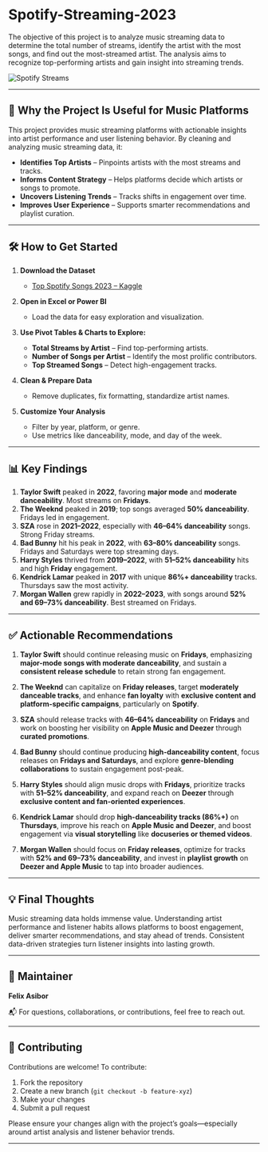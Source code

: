 # Spotify-Streaming-2023
The objective of this project is to analyze music streaming data to determine the total number of streams, identify the artist with the most songs, and find out the most-streamed artist. The analysis aims to recognize top-performing artists and gain insight into streaming trends.

![Spotify Streams](https://github.com/user-attachments/assets/37ba2eae-f1aa-4781-9562-b78fbdc4a7e3)

---


## 🚀 Why the Project Is Useful for Music Platforms
This project provides music streaming platforms with actionable insights into artist performance and user listening behavior. By cleaning and analyzing music streaming data, it:

- **Identifies Top Artists** – Pinpoints artists with the most streams and tracks.
- **Informs Content Strategy** – Helps platforms decide which artists or songs to promote.
- **Uncovers Listening Trends** – Tracks shifts in engagement over time.
- **Improves User Experience** – Supports smarter recommendations and playlist curation.

---

## 🛠️ How to Get Started

1. **Download the Dataset**  
   - [Top Spotify Songs 2023 – Kaggle](https://www.kaggle.com/datasets/nelgiriyewithana/top-spotify-songs-2023)

2. **Open in Excel or Power BI**  
   - Load the data for easy exploration and visualization.

3. **Use Pivot Tables & Charts to Explore:**
   - **Total Streams by Artist** – Find top-performing artists.
   - **Number of Songs per Artist** – Identify the most prolific contributors.
   - **Top Streamed Songs** – Detect high-engagement tracks.

4. **Clean & Prepare Data**
   - Remove duplicates, fix formatting, standardize artist names.

5. **Customize Your Analysis**
   - Filter by year, platform, or genre.
   - Use metrics like danceability, mode, and day of the week.

---

## 📊 Key Findings

1. **Taylor Swift** peaked in **2022**, favoring **major mode** and **moderate danceability**. Most streams on **Fridays**.  
2. **The Weeknd** peaked in **2019**; top songs averaged **50% danceability**. Fridays led in engagement.  
3. **SZA** rose in **2021–2022**, especially with **46–64% danceability** songs. Strong Friday streams.  
4. **Bad Bunny** hit his peak in **2022**, with **63–80% danceability** songs. Fridays and Saturdays were top streaming days.  
5. **Harry Styles** thrived from **2019–2022**, with **51–52% danceability** hits and high **Friday** engagement.  
6. **Kendrick Lamar** peaked in **2017** with unique **86%+ danceability** tracks. Thursdays saw the most activity.  
7. **Morgan Wallen** grew rapidly in **2022–2023**, with songs around **52% and 69–73% danceability**. Best streamed on Fridays.

---

## ✅ Actionable Recommendations

1. **Taylor Swift** should continue releasing music on **Fridays**, emphasizing **major-mode songs with moderate danceability**, and sustain a **consistent release schedule** to retain strong fan engagement.

2. **The Weeknd** can capitalize on **Friday releases**, target **moderately danceable tracks**, and enhance **fan loyalty** with **exclusive content and platform-specific campaigns**, particularly on **Spotify**.

3. **SZA** should release tracks with **46–64% danceability** on **Fridays** and work on boosting her visibility on **Apple Music and Deezer** through **curated promotions**.

4. **Bad Bunny** should continue producing **high-danceability content**, focus releases on **Fridays and Saturdays**, and explore **genre-blending collaborations** to sustain engagement post-peak.

5. **Harry Styles** should align music drops with **Fridays**, prioritize tracks with **51–52% danceability**, and expand reach on **Deezer** through **exclusive content and fan-oriented experiences**.

6. **Kendrick Lamar** should drop **high-danceability tracks (86%+)** on **Thursdays**, improve his reach on **Apple Music and Deezer**, and boost engagement via **visual storytelling** like **docuseries or themed videos**.

7. **Morgan Wallen** should focus on **Friday releases**, optimize for tracks with **52% and 69–73% danceability**, and invest in **playlist growth** on **Deezer and Apple Music** to tap into broader audiences.

---

## 💡 Final Thoughts

Music streaming data holds immense value. Understanding artist performance and listener habits allows platforms to boost engagement, deliver smarter recommendations, and stay ahead of trends. Consistent data-driven strategies turn listener insights into lasting growth.

---

## 👤 Maintainer

**Felix Asibor**

📬 For questions, collaborations, or contributions, feel free to reach out.

---

## 🤝 Contributing

Contributions are welcome! To contribute:

1. Fork the repository  
2. Create a new branch (`git checkout -b feature-xyz`)  
3. Make your changes  
4. Submit a pull request

Please ensure your changes align with the project’s goals—especially around artist analysis and listener behavior trends.

---
